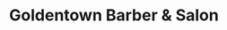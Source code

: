 ---
title: "Goldentown Barber & Salon"
url: /davao-city/goldentown-barber-and-salon/
shop: hairdresser
---